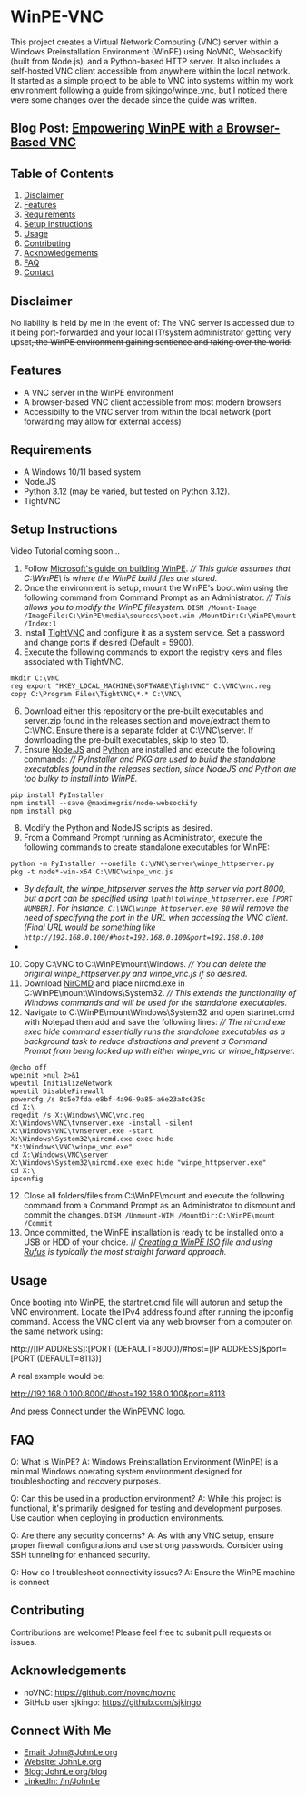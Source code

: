 # WinPE-VNC

This project creates a Virtual Network Computing (VNC) server within a Windows Preinstallation Environment (WinPE) using NoVNC, Websockify (built from Node.js), and a Python-based HTTP server. It also includes a self-hosted VNC client accessible from anywhere within the local network. It started as a simple project to be able to VNC into systems within my work environment following a guide from [sjkingo/winpe_vnc](https://github.com/sjkingo/winpe_vnc), but I noticed there were some changes over the decade since the guide was written.

## Blog Post: **[Empowering WinPE with a Browser-Based VNC](https://johnle.org/blog/post/2024/09/04/WinPE-VNC.html)**
## Table of Contents

1. [Disclaimer](#disclaimer)
2. [Features](#features)
3. [Requirements](#requirements)
4. [Setup Instructions](#setup-instructions)
5. [Usage](#usage)
6. [Contributing](#contributing)
7. [Acknowledgements](#acknowledgements)
8. [FAQ](#faq)
9. [Contact](#connect-with-me)

## Disclaimer
No liability is held by me in the event of: The VNC server is accessed due to it being port-forwarded and your local IT/system administrator getting very upset<strike>, the WinPE environment gaining sentience and taking over the world.</strike>

## Features

- A VNC server in the WinPE environment
- A browser-based VNC client accessible from most modern browsers
- Accessibilty to the VNC server from within the local network (port forwarding may allow for external access)

## Requirements

- A Windows 10/11 based system
- Node.JS
- Python 3.12 (may be varied, but tested on Python 3.12).
- TightVNC

## Setup Instructions
Video Tutorial coming soon...

1. Follow [Microsoft's guide on building WinPE](https://learn.microsoft.com/en-us/windows-hardware/manufacture/desktop/download-winpe--windows-pe?view=windows-11). *// This guide assumes that C:\WinPE\ is where the WinPE build files are stored.*
2. Once the environment is setup, mount the WinPE's boot.wim using the following command from Command Prompt as an Administrator: *// This allows you to modify the WinPE filesystem.*
`DISM /Mount-Image /ImageFile:C:\WinPE\media\sources\boot.wim /MountDir:C:\WinPE\mount /Index:1`
3. Install [TightVNC](https://www.tightvnc.com/download.php) and configure it as a system service. Set a password and change ports if desired (Default = 5900).
4. Execute the following commands to export the registry keys and files associated with TightVNC.
```batch
mkdir C:\VNC
reg export "HKEY_LOCAL_MACHINE\SOFTWARE\TightVNC" C:\VNC\vnc.reg
copy C:\Program Files\TightVNC\*.* C:\VNC\
```
6. Download either this repository or the pre-built executables and server.zip found in the releases section and move/extract them to C:\VNC\. Ensure there is a separate folder at C:\VNC\server. If downloading the pre-built executables, skip to step 10.
7. Ensure [Node.JS](https://nodejs.org) and [Python](https://python.org) are installed and execute the following commands: *// PyInstaller and PKG are used to build the standalone executables found in the releases section, since NodeJS and Python are too bulky to install into WinPE.*
```batch
pip install PyInstaller
npm install --save @maximegris/node-websockify
npm install pkg
```
8. Modify the Python and NodeJS scripts as desired.
9. From a Command Prompt running as Administrator, execute the following commands to create standalone executables for WinPE:
```batch
python -m PyInstaller --onefile C:\VNC\server\winpe_httpserver.py
pkg -t node*-win-x64 C:\VNC\winpe_vnc.js
```
- *By default, the winpe_httpserver serves the http server via port 8000, but a port can be specified using `\path\to\winpe_httpserver.exe [PORT NUMBER]`. For instance, `C:\VNC\winpe_httpserver.exe 80` will remove the need of specifying the port in the URL when accessing the VNC client. (Final URL would be something like `http://192.168.0.100/#host=192.168.0.100&port=192.168.0.100`*
- 
10. Copy C:\VNC to C:\WinPE\mount\Windows. *// You can delete the original winpe_httpserver.py and winpe_vnc.js if so desired.*
11. Download [NirCMD](https://www.nirsoft.net/utils/nircmd.html) and place nircmd.exe in C:\WinPE\mount\Windows\System32. *// This extends the functionality of Windows commands and will be used for the standalone executables.*
12. Navigate to C:\WinPE\mount\Windows\System32 and open startnet.cmd with Notepad then add and save the following lines: *// The nircmd.exe exec hide command essentially runs the standalone executables as a background task to reduce distractions and prevent a Command Prompt from being locked up with either winpe_vnc or winpe_httpserver.*
```batch
@echo off
wpeinit >nul 2>&1
wpeutil InitializeNetwork
wpeutil DisableFirewall
powercfg /s 8c5e7fda-e8bf-4a96-9a85-a6e23a8c635c
cd X:\
regedit /s X:\Windows\VNC\vnc.reg
X:\Windows\VNC\tvnserver.exe -install -silent
X:\Windows\VNC\tvnserver.exe -start
X:\Windows\System32\nircmd.exe exec hide "X:\Windows\VNC\winpe_vnc.exe"
cd X:\Windows\VNC\server
X:\Windows\System32\nircmd.exe exec hide "winpe_httpserver.exe"
cd X:\
ipconfig
```
12. Close all folders/files from C:\WinPE\mount and execute the following command from a Command Prompt as an Administrator to dismount and commit the changes.
`DISM /Unmount-WIM /MountDir:C:\WinPE\mount /Commit`
13. Once committed, the WinPE installation is ready to be installed onto a USB or HDD of your choice. // *[Creating a WinPE ISO](https://learn.microsoft.com/en-us/windows-hardware/manufacture/desktop/winpe-create-usb-bootable-drive?view=windows-11#create-a-winpe-iso-dvd-or-cd) file and using [Rufus](https://rufus.ie) is typically the most straight forward approach.*

## Usage
Once booting into WinPE, the startnet.cmd file will autorun and setup the VNC environment. Locate the IPv4 address found after running the ipconfig command.
Access the VNC client via any web browser from a computer on the same network using:

http://[IP ADDRESS]:[PORT (DEFAULT=8000)/#host=[IP ADDRESS]&port=[PORT (DEFAULT=8113)]

A real example would be:

http://192.168.0.100:8000/#host=192.168.0.100&port=8113

And press Connect under the WinPEVNC logo.

## FAQ

Q: What is WinPE?
A: Windows Preinstallation Environment (WinPE) is a minimal Windows operating system environment designed for troubleshooting and recovery purposes.

Q: Can this be used in a production environment?
A: While this project is functional, it's primarily designed for testing and development purposes. Use caution when deploying in production environments.

Q: Are there any security concerns?
A: As with any VNC setup, ensure proper firewall configurations and use strong passwords. Consider using SSH tunneling for enhanced security.

Q: How do I troubleshoot connectivity issues?
A: Ensure the WinPE machine is connect

## Contributing

Contributions are welcome! Please feel free to submit pull requests or issues.

## Acknowledgements
- noVNC: https://github.com/novnc/novnc
- GitHub user sjkingo: https://github.com/sjkingo

## Connect With Me
- [Email: John@JohnLe.org](mailto:John@JohnLe.org)
- [Website: JohnLe.org](https://johnle.org)
- [Blog: JohnLe.org/blog](https://johnle.org/blog)
- [LinkedIn: /in/JohnLe](https://linkedin.com/JohnLe)
